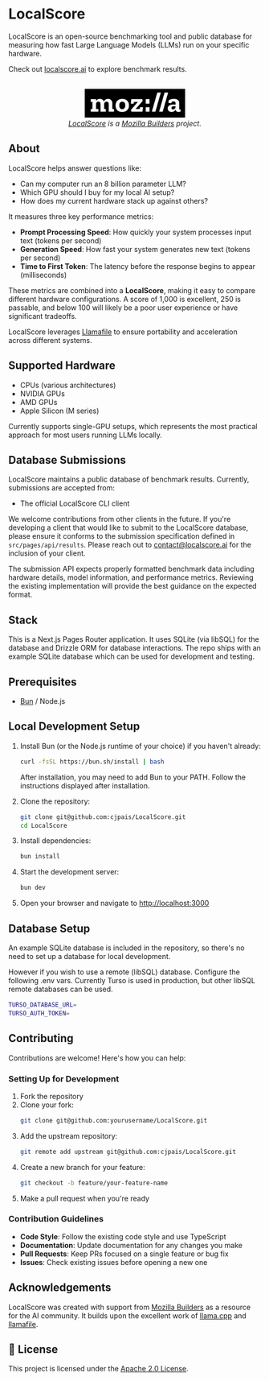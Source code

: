 # LocalScore

LocalScore is an open-source benchmarking tool and public database for measuring how fast Large Language Models (LLMs) run on your specific hardware.

Check out [localscore.ai](https://localscore.ai) to explore benchmark results.

<p align="center">
   <i>
      <br />
      <a href="https://builders.mozilla.org/"><img src="public/mozilla-logo.png" width="200"></a><br/>
      <a href="https://localscore.ai">LocalScore</a> is a <a href="https://builders.mozilla.org/">Mozilla Builders</a> project.
   </i>
</p>

## About

LocalScore helps answer questions like:
- Can my computer run an 8 billion parameter LLM?
- Which GPU should I buy for my local AI setup?
- How does my current hardware stack up against others?

It measures three key performance metrics:
- **Prompt Processing Speed**: How quickly your system processes input text (tokens per second)
- **Generation Speed**: How fast your system generates new text (tokens per second)
- **Time to First Token**: The latency before the response begins to appear (milliseconds)

These metrics are combined into a **LocalScore**, making it easy to compare different hardware configurations. A score of 1,000 is excellent, 250 is passable, and below 100 will likely be a poor user experience or have significant tradeoffs.

LocalScore leverages [Llamafile](https://github.com/Mozilla-Ocho/llamafile) to ensure portability and acceleration across different systems.

## Supported Hardware

- CPUs (various architectures)
- NVIDIA GPUs
- AMD GPUs
- Apple Silicon (M series)

Currently supports single-GPU setups, which represents the most practical approach for most users running LLMs locally.

## Database Submissions

LocalScore maintains a public database of benchmark results. Currently, submissions are accepted from:

- The official LocalScore CLI client

We welcome contributions from other clients in the future. If you're developing a client that would like to submit to the LocalScore database, please ensure it conforms to the submission specification defined in `src/pages/api/results`. Please reach out to [contact@localscore.ai](mailto:contact@localscore.ai) for the inclusion of your client.

The submission API expects properly formatted benchmark data including hardware details, model information, and performance metrics. Reviewing the existing implementation will provide the best guidance on the expected format.

## Stack

This is a Next.js Pages Router application. It uses SQLite (via libSQL) for the database and Drizzle ORM for database interactions. The repo ships with an example SQLite database which can be used for development and testing.

## Prerequisites

- [Bun](https://bun.sh/) / Node.js

## Local Development Setup

1. Install Bun (or the Node.js runtime of your choice) if you haven't already:
   ```bash
   curl -fsSL https://bun.sh/install | bash
   ```
   
   After installation, you may need to add Bun to your PATH. Follow the instructions displayed after installation.

2. Clone the repository:
   ```bash
   git clone git@github.com:cjpais/LocalScore.git
   cd LocalScore 
   ```

3. Install dependencies:
   ```bash
   bun install
   ```

4. Start the development server:
   ```bash
   bun dev
   ```

5. Open your browser and navigate to [http://localhost:3000](http://localhost:3000)

## Database Setup

An example SQLite database is included in the repository, so there's no need to set up a database for local development. 

However if you wish to use a remote (libSQL) database. Configure the following .env vars. Currently Turso is used in production, but other libSQL remote databases can be used.

```bash
TURSO_DATABASE_URL=
TURSO_AUTH_TOKEN=
```

## Contributing

Contributions are welcome! Here's how you can help:

### Setting Up for Development

1. Fork the repository
2. Clone your fork:
   ```bash
   git clone git@github.com:yourusername/LocalScore.git
   ```
3. Add the upstream repository:
   ```bash
   git remote add upstream git@github.com:cjpais/LocalScore.git
   ```
4. Create a new branch for your feature:
   ```bash
   git checkout -b feature/your-feature-name
   ```
5. Make a pull request when you're ready

### Contribution Guidelines

- **Code Style**: Follow the existing code style and use TypeScript
- **Documentation**: Update documentation for any changes you make
- **Pull Requests**: Keep PRs focused on a single feature or bug fix
- **Issues**: Check existing issues before opening a new one

## Acknowledgements

LocalScore was created with support from [Mozilla Builders](https://builders.mozilla.org/) as a resource for the AI community. It builds upon the excellent work of [llama.cpp](https://github.com/ggml-org/llama.cpp) and [llamafile](https://github.com/Mozilla-Ocho/llamafile).

## 📄 License

This project is licensed under the [Apache 2.0 License](LICENSE).
